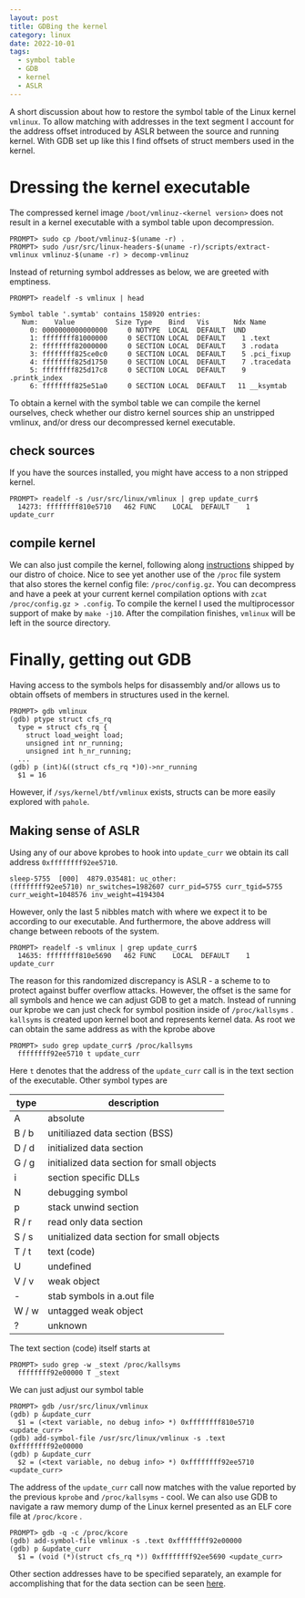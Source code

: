 ```yaml
---
layout: post
title: GDBing the kernel
category: linux 
date: 2022-10-01
tags:
  - symbol table
  - GDB
  - kernel
  - ASLR
---
```

A short discussion about how to restore the symbol table of the Linux kernel `vmlinux`. To allow matching with addresses in the text segment I account for the address offset introduced by ASLR between the source and running kernel. With GDB set up like this I find offsets of struct members used in the kernel.
<!--more-->
# Dressing the kernel executable
The compressed kernel image `/boot/vmlinuz-<kernel version>` does not result in a kernel executable with a symbol table upon decompression. 
```
PROMPT> sudo cp /boot/vmlinuz-$(uname -r) .
PROMPT> sudo /usr/src/linux-headers-$(uname -r)/scripts/extract-vmlinux vmlinuz-$(uname -r) > decomp-vmlinuz
```
Instead of returning symbol addresses as below, we are greeted with emptiness. 
```
PROMPT> readelf -s vmlinux | head

Symbol table '.symtab' contains 158920 entries:
   Num:    Value          Size Type    Bind   Vis      Ndx Name
     0: 0000000000000000     0 NOTYPE  LOCAL  DEFAULT  UND
     1: ffffffff81000000     0 SECTION LOCAL  DEFAULT    1 .text
     2: ffffffff82000000     0 SECTION LOCAL  DEFAULT    3 .rodata
     3: ffffffff825ce0c0     0 SECTION LOCAL  DEFAULT    5 .pci_fixup
     4: ffffffff825d1750     0 SECTION LOCAL  DEFAULT    7 .tracedata
     5: ffffffff825d17c8     0 SECTION LOCAL  DEFAULT    9 .printk_index
     6: ffffffff825e51a0     0 SECTION LOCAL  DEFAULT   11 __ksymtab
```
To obtain a kernel with the symbol table we can compile the kernel ourselves, check whether our distro kernel sources ship an unstripped vmlinux, and/or dress our decompressed kernel executable. 

## check sources
If you have the sources installed, you might have access to a non stripped kernel.
```
PROMPT> readelf -s /usr/src/linux/vmlinux | grep update_curr$
  14273: ffffffff810e5710   462 FUNC    LOCAL  DEFAULT    1 update_curr
```
## compile kernel
We can also just compile the kernel, following along [instructions](https://wiki.archlinux.org/title/Kernel/Traditional_compilation) shipped by our distro of choice. Nice to see yet another use of the `/proc` file system that also stores the kernel config file: `/proc/config.gz`. You can decompress and have a peek at your current kernel compilation options with `zcat /proc/config.gz > .config`. To compile the kernel I used the multiprocessor support of make by `make -j10`. After the compilation finishes, `vmlinux` will be left in the source directory. 

# Finally, getting out GDB
Having access to the symbols helps for disassembly and/or allows us to obtain offsets of members in structures used in the kernel. 
```
PROMPT> gdb vmlinux
(gdb) ptype struct cfs_rq
  type = struct cfs_rq {
	struct load_weight load;
    unsigned int nr_running;
    unsigned int h_nr_running;
  ...
(gdb) p (int)&((struct cfs_rq *)0)->nr_running
  $1 = 16
```
However, if `/sys/kernel/btf/vmlinux` exists, structs can be more easily explored with  `pahole`. 

## Making sense of ASLR
Using any of our above kprobes to hook into `update_curr` we obtain its call address `0xffffffff92ee5710`. 
```
sleep-5755  [000]  4879.035481: uc_other:             (ffffffff92ee5710) nr_switches=1982607 curr_pid=5755 curr_tgid=5755 curr_weight=1048576 inv_weight=4194304
```
However, only the last 5 nibbles match with where we expect it to be according to our executable. And furthermore, the above address will change between reboots of the system. 
```
PROMPT> readelf -s vmlinux | grep update_curr$
  14635: ffffffff810e5690   462 FUNC    LOCAL  DEFAULT    1 update_curr
```
The reason for this randomized discrepancy is ASLR - a scheme to to protect against buffer overflow attacks. However, the offset is the same for all symbols and hence we can adjust GDB to get a match. Instead of running our kprobe we can just check for symbol position inside of `/proc/kallsyms` . `kallsyms` is created upon kernel boot and represents kernel data. As root we can obtain the same address as with the kprobe above
```
PROMPT> sudo grep update_curr$ /proc/kallsyms
  ffffffff92ee5710 t update_curr
```
Here `t` denotes that the address of the `update_curr` call is in the text section of the executable. Other symbol types are

| type  | description                                |
| ----- | ------------------------------------------ |
| A     | absolute                                   |
| B / b | unitiliazed data section (BSS)             |
| D / d | initialized data section                   |
| G / g | initialized data section for small objects |
| i     | section specific DLLs                      |
| N     | debugging symbol                           |
| p     | stack unwind section                       |
| R / r | read only data section                     |
| S / s | unitialized data section for small objects |
| T / t | text (code)                                |
| U     | undefined                                  |
| V / v | weak object                                |
| -     | stab symbols in a.out file                 |
| W / w | untagged weak object                       |
| ?     | unknown                                    |

The text section (code) itself starts at
```
PROMPT> sudo grep -w _stext /proc/kallsyms
  ffffffff92e00000 T _stext
```
We can just adjust our symbol table
```
PROMPT> gdb /usr/src/linux/vmlinux
(gdb) p &update_curr
  $1 = (<text variable, no debug info> *) 0xffffffff810e5710 <update_curr>
(gdb) add-symbol-file /usr/src/linux/vmlinux -s .text 0xffffffff92e00000
(gdb) p &update_curr
  $2 = (<text variable, no debug info> *) 0xffffffff92ee5710 <update_curr>
```
The address of the `update_curr` call now matches with the value reported by the previous `kprobe` and `/proc/kallsyms` - cool. We can also use GDB to navigate a raw memory dump of the Linux kernel presented as an ELF core file at `/proc/kcore` . 
```
PROMPT> gdb -q -c /proc/kcore
(gdb) add-symbol-file vmlinux -s .text 0xffffffff92e00000
(gdb) p &update_curr
  $1 = (void (*)(struct cfs_rq *)) 0xffffffff92ee5690 <update_curr>
```
Other section addresses have to be specified separately, an example for accomplishing that for the data section can be seen [here](https://stackoverflow.com/a/69873364). 


